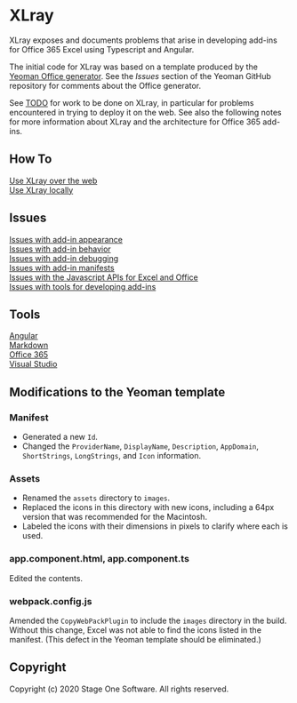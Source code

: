 # XLray

XLray exposes and documents problems that arise in developing add-ins for Office 365 Excel using Typescript and Angular.

The initial code for XLray was based on a template produced by the [Yeoman Office generator](https://github.com/OfficeDev/generator-office).  See the *Issues* section of the Yeoman GitHub repository for comments about the Office generator.

See [TODO](Notes/TODO.md) for work to be done on XLray, in particular for problems encountered in trying to deploy it on the web.  See also the following notes for more information about XLray and the architecture for Office 365 add-ins.

## How To

[Use XLray over the web](HowTo/UseOverWeb.md)  
[Use XLray locally](HowTo/UseLocally.md)

## Issues

[Issues with add-in appearance](Notes/Issues/Appearance.md)  
[Issues with add-in behavior](Notes/Issues/Behavior.md)  
[Issues with add-in debugging](Notes/Issues/Debugging.md)  
[Issues with add-in manifests](Notes/Issues/Manifest.md)  
[Issues with the Javascript APIs for Excel and Office](Notes/Issues/API.md)  
[Issues with tools for developing add-ins](Notes/Issues/Tools.md)

## Tools

[Angular](Tools/Angular.md)  
[Markdown](Tools/Markdown.md)  
[Office 365](Tools/Office365.md)  
[Visual Studio](Tools/VisualStudio.md)

## Modifications to the Yeoman template

### Manifest

- Generated a new `Id`.
- Changed the `ProviderName`, `DisplayName`, `Description`, `AppDomain`, `ShortStrings`, `LongStrings`, and `Icon` information.

### Assets

- Renamed the `assets` directory to `images`.
- Replaced the icons in this directory with new icons, including a 64px version that was recommended for the Macintosh.
- Labeled the icons with their dimensions in pixels to clarify where each is used.

### app.component.html, app.component.ts

Edited the contents.

### webpack.config.js

Amended the `CopyWebPackPlugin` to include the `images` directory in the build.  Without this change, Excel was not able to find the icons listed in the manifest.  (This defect in the Yeoman template should be eliminated.)

## Copyright

Copyright (c) 2020 Stage One Software. All rights reserved.
